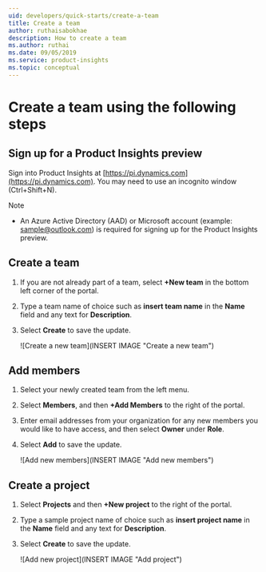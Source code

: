 ```yaml
---
uid: developers/quick-starts/create-a-team
title: Create a team
author: ruthaisabokhae
description: How to create a team
ms.author: ruthai
ms.date: 09/05/2019
ms.service: product-insights
ms.topic: conceptual
---
```


# Create a team using the following steps

## Sign up for a Product Insights preview

Sign into Product Insights at [https://pi.dynamics.com](https://pi.dynamics.com). You may need to use an incognito window (Ctrl+Shift+N).
> [!NOTE]
> - An Azure Active Directory (AAD) or Microsoft account (example: sample@outlook.com) is required for signing up for the Product Insights preview.   

## Create a team
1. If you are not already part of a team, select **+New team** in the bottom left corner of the portal.
1. Type a team name of choice such as **insert team name** in the **Name** field and any text for **Description**. 
1. Select **Create** to save the update.

	![Create a new team](INSERT IMAGE "Create a new team")
  
## Add members
1. Select your newly created team **<insert team name>** from the left menu.  
1. Select **Members**, and then **+Add Members** to the right of the portal.
1. Enter email addresses from your organization for any new members you would like to have access, and then select **Owner** under **Role**. 
1. Select **Add** to save the update.

	![Add new members](INSERT IMAGE "Add new members")

## Create a project 
1. Select **Projects** and then **+New project** to the right of the portal. 
1. Type a sample project name of choice such as **insert project name** in the **Name** field and any text for **Description**.  
1. Select **Create** to save the update.

	![Add new project](INSERT IMAGE "Add project")
  
